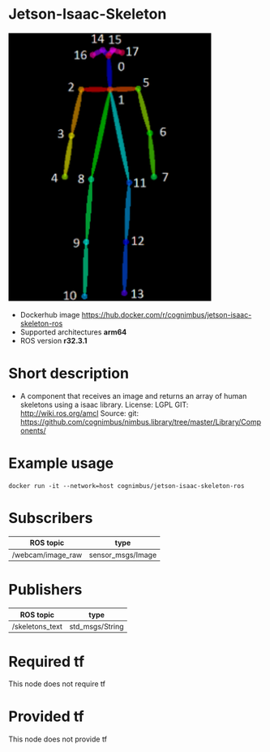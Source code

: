 # Jetson-Isaac-Skeleton

<img src="./jetson-isaac-skeleton/skeleton.png" alt="jetson-isaac-skeleton" width="400"/>

* Dockerhub image https://hub.docker.com/r/cognimbus/jetson-isaac-skeleton-ros
* Supported architectures <b>arm64</b>
* ROS version <b>r32.3.1
</b>

# Short description
* A component that receives an image and returns an array of human skeletons using a isaac library.
License: LGPL
GIT: http://wiki.ros.org/amcl
Source: git: https://github.com/cognimbus/nimbus.library/tree/master/Library/Components/

# Example usage
```
docker run -it --network=host cognimbus/jetson-isaac-skeleton-ros 
```

# Subscribers
ROS topic | type
--- | ---
/webcam/image_raw | sensor_msgs/Image


# Publishers
ROS topic | type
--- | ---
/skeletons_text | std_msgs/String


# Required tf
This node does not require tf


# Provided tf
This node does not provide tf


